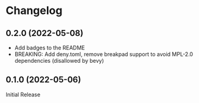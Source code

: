 # Changelog

## 0.2.0 (2022-05-08)

- Add badges to the README
- BREAKING: Add deny.toml, remove breakpad support to avoid MPL-2.0 dependencies (disallowed by bevy)

## 0.1.0 (2022-05-06)

Initial Release
